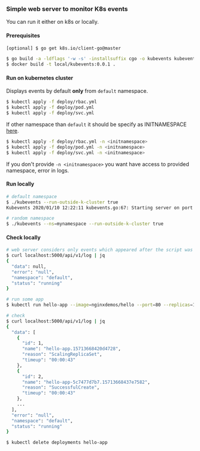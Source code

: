 
### Simple web server to monitor K8s events 

You can run it either on k8s or locally.

#### Prerequisites
```sh
[optional] $ go get k8s.io/client-go@master

$ go build -a -ldflags '-w -s' -installsuffix cgo -o kubevents kubevents.go
$ docker build -t local/kubevents:0.0.1 .
```

#### Run on kubernetes cluster
Displays events by default **only** from `default` namespace.  
```sh
$ kubectl apply -f deploy/rbac.yml
$ kubectl apply -f deploy/pod.yml
$ kubectl apply -f deploy/svc.yml
```
If other namespace than `default` it should be specify as INITNAMESPACE [here](./deploy/pod.yml). 
```sh
$ kubectl apply -f deploy/rbac.yml -n <initnamespace>
$ kubectl apply -f deploy/pod.yml -n <initnamespace>
$ kubectl apply -f deploy/svc.yml -n <initnamespace>
```
If you don't provide `-n <initnamespace>` you want have access to provided namespace, error in logs.  

#### Run locally
```sh
# default namespace
$ ./kubevents --run-outside-k-cluster true
Kubevents 2020/01/10 12:22:11 kubevents.go:67: Starting server on port :5000

# random namespace
$ ./kubevents --ns=mynamespace --run-outside-k-cluster true
```

#### Check locally
```sh
# web server considers only events which appeared after the script was run
$ curl localhost:5000/api/v1/log | jq
{
  "data": null,
  "error": "null",
  "namespace": "default",
  "status": "running"
}

# run some app
$ kubectl run hello-app --image=nginxdemos/hello --port=80 --replicas=1

# check
$ curl localhost:5000/api/v1/log | jq
{
  "data": [
    {
      "id": 1,
      "name": "hello-app.15713668420d4728",
      "reason": "ScalingReplicaSet",
      "timeup": "00:00:43"
    },
    {
      "id": 2,
      "name": "hello-app-5c7477d7b7.15713668437e7582",
      "reason": "SuccessfulCreate",
      "timeup": "00:00:43"
    },
    ...
  ],
  "error": "null",
  "namespace": "default",
  "status": "running"
}

$ kubectl delete deployments hello-app
```
